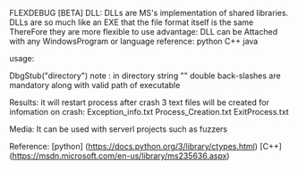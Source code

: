 

FLEXDEBUG [BETA] DLL: DLLs are MS's implementation of shared libraries. 
DLLs are so much like an EXE that the file format itself is the same
ThereFore they are more flexible to use advantage: DLL can be Attached with any WindowsProgram or
language reference: python C++ java

usage:

DbgStub("directory") note : in directory string "\" double back-slashes are mandatory along with valid path of executable

Results: it will restart process after crash 3 text files will be created for
infomation on crash: 
Exception_info.txt Process_Creation.txt ExitProcess.txt

Media: 
It can be used with serverl projects such as fuzzers

Reference:
[python] (https://docs.python.org/3/library/ctypes.html)
[C++] (https://msdn.microsoft.com/en-us/library/ms235636.aspx)




